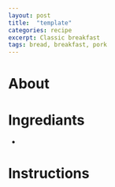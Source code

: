 ```yaml
---
layout: post
title:  "template"
categories: recipe
excerpt: Classic breakfast
tags: bread, breakfast, pork
---
```


# About

# Ingrediants
- 

# Instructions
